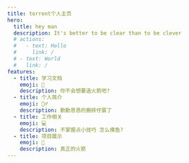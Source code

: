 ```yaml
---
title: torrent个人主页
hero:
  title: hey man
  description: It's better to be clear than to be clever
  # actions:
  #   - text: Hello
  #     link: /
  # - text: World
  #   link: /
features:
  - title: 学习文档
    emoji: 📃
    description: 你不会想要造火箭吧?
  - title: 个人简介
    emoji: 👷‍♂️
    description: 勤勤恳恳的搬砖仔罢了
  - title: 工作相关
    emoji: 💻
    description: 不掌握点小技巧 怎么摸鱼?
  - title: 项目展示
    emoji: 🚀
    description: 真正的火箭
---
```

